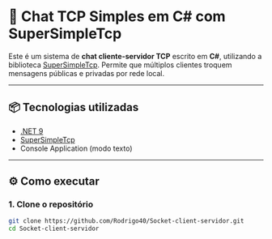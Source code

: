 # 💬 Chat TCP Simples em C# com SuperSimpleTcp

Este é um sistema de **chat cliente-servidor TCP** escrito em **C#**, utilizando a biblioteca [SuperSimpleTcp](https://github.com/jchristn/supersimpletcp). Permite que múltiplos clientes troquem mensagens públicas e privadas por rede local.

---

## 📦 Tecnologias utilizadas

- [.NET 9](https://dotnet.microsoft.com/)
- [SuperSimpleTcp](https://github.com/jchristn/supersimpletcp)
- Console Application (modo texto)

---

## ⚙️ Como executar

### 1. Clone o repositório
```bash
git clone https://github.com/Rodrigo40/Socket-client-servidor.git
cd Socket-client-servidor

